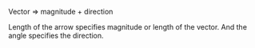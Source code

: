 Vector => magnitude + direction


Length of the arrow specifies magnitude or length of the vector.
And the angle specifies the direction.
